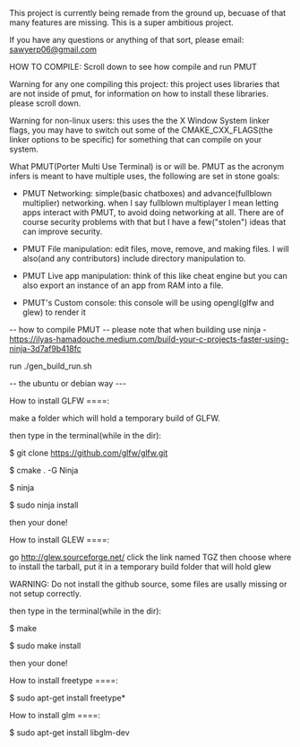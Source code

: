This project is currently being remade from the ground up, becuase of that many features are missing.
This is a super ambitious project.

If you have any questions or anything of that sort, please email: sawyerp06@gmail.com

HOW TO COMPILE: Scroll down to see how compile and run PMUT

Warning for any one compiling this project: this project uses libraries that are not inside
of pmut, for information on how to install these libraries. please scroll down.

Warning for non-linux users: this uses the the X Window System linker flags, you may have to switch out some of the CMAKE_CXX_FLAGS(the linker options to be specific) for something that can compile on your system. 

What PMUT(Porter Multi Use Terminal) is or will be.
PMUT as the acronym infers is meant to have multiple uses,
the following are set in stone goals:

- PMUT Networking: simple(basic chatboxes) and advance(fullblown multiplier) networking. when I say fullblown multiplayer I mean
letting apps interact with PMUT, to avoid doing networking at all. There are of course security problems with that but I have a few("stolen")
ideas that can improve security.

- PMUT File manipulation: edit files, move, remove, and making files. I will also(and any contributors) include directory manipulation to.

- PMUT Live app manipulation: think of this like cheat engine but you can also export an instance of an app from RAM into a file.

- PMUT's Custom console: this console will be using opengl(glfw and glew) to render it

-- how to compile PMUT --
please note that when building use ninja - https://ilyas-hamadouche.medium.com/build-your-c-projects-faster-using-ninja-3d7af9b418fc

run ./gen_build_run.sh

-- the ubuntu or debian way ---

How to install GLFW ====:

make a folder which will hold
a temporary build of GLFW.

then type in the terminal(while in the dir):

$ git clone https://github.com/glfw/glfw.git

$ cmake . -G Ninja

$ ninja

$ sudo ninja install

then your done!

How to install GLEW ====:

go http://glew.sourceforge.net/ click the link named TGZ then choose where to
install the tarball, put it in a temporary build folder that will hold glew

WARNING: Do not install the github source, some files are usally missing or
not setup correctly.

then type in the terminal(while in the dir):

$ make 

$ sudo make install

then your done!

How to install freetype ====:

$ sudo apt-get install freetype*

How to install glm ====:

$ sudo apt-get install libglm-dev
